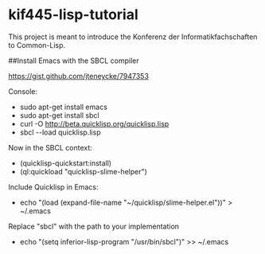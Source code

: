 # kif445-lisp-tutorial
This project is meant to introduce the Konferenz der Informatikfachschaften to Common-Lisp.

##Install Emacs with the SBCL compiler

https://gist.github.com/jteneycke/7947353

Console:
* sudo apt-get install emacs
* sudo apt-get install sbcl
* curl -O http://beta.quicklisp.org/quicklisp.lisp
* sbcl --load quicklisp.lisp

Now in the SBCL context:
* (quicklisp-quickstart:install)
* (ql:quickload "quicklisp-slime-helper")

Include Quicklisp in  Emacs:
* echo "(load (expand-file-name "~/quicklisp/slime-helper.el"))" > ~/.emacs

Replace "sbcl" with the path to your implementation
* echo "(setq inferior-lisp-program "/usr/bin/sbcl")" >> ~/.emacs